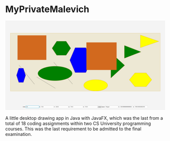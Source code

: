 # MyPrivateMalevich
![Pic](MyPrivateMalevich-Screenshot.png?raw=true "My Private Malevich")
 
 A little desktop drawing app in Java with JavaFX, which was the last from a total of 18 coding assignments within two CS University programming courses.
 This was the last requirement to be admitted to the final examination.
